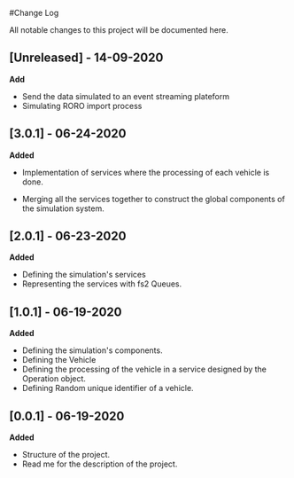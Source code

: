 #Change Log

All notable changes to this project will be documented here.
## [Unreleased] - 14-09-2020

**Add**
* Send the data simulated to an event streaming plateform
* Simulating RORO import process


## [3.0.1] - 06-24-2020

**Added**

- Implementation of services where the processing of each vehicle is done.

- Merging  all the services together to construct the global components of the simulation
system.

## [2.0.1] - 06-23-2020

**Added**

- Defining the simulation's services
- Representing the services with fs2 Queues.

## [1.0.1] - 06-19-2020

**Added**

- Defining the simulation's components.
- Defining the Vehicle
- Defining the processing of the vehicle in a service designed by the Operation object.
- Defining Random unique identifier of a vehicle. 

## [0.0.1] - 06-19-2020

**Added**

- Structure of the project.
- Read me for the description of the project.
